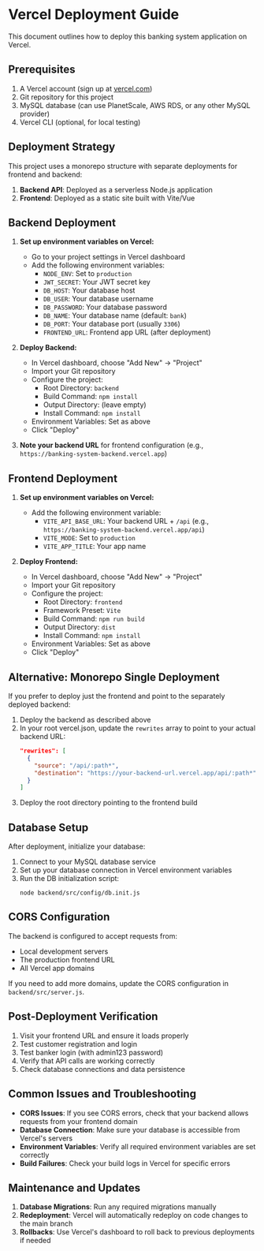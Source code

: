 # Vercel Deployment Guide

This document outlines how to deploy this banking system application on Vercel.

## Prerequisites

1. A Vercel account (sign up at [vercel.com](https://vercel.com))
2. Git repository for this project
3. MySQL database (can use PlanetScale, AWS RDS, or any other MySQL provider)
4. Vercel CLI (optional, for local testing)

## Deployment Strategy

This project uses a monorepo structure with separate deployments for frontend and backend:

1. **Backend API**: Deployed as a serverless Node.js application
2. **Frontend**: Deployed as a static site built with Vite/Vue

## Backend Deployment

1. **Set up environment variables on Vercel:**
   - Go to your project settings in Vercel dashboard
   - Add the following environment variables:
     - `NODE_ENV`: Set to `production`
     - `JWT_SECRET`: Your JWT secret key
     - `DB_HOST`: Your database host
     - `DB_USER`: Your database username 
     - `DB_PASSWORD`: Your database password
     - `DB_NAME`: Your database name (default: `bank`)
     - `DB_PORT`: Your database port (usually `3306`)
     - `FRONTEND_URL`: Frontend app URL (after deployment)

2. **Deploy Backend:**
   - In Vercel dashboard, choose "Add New" → "Project"
   - Import your Git repository
   - Configure the project:
     - Root Directory: `backend`
     - Build Command: `npm install`
     - Output Directory: (leave empty)
     - Install Command: `npm install`
   - Environment Variables: Set as above
   - Click "Deploy"

3. **Note your backend URL** for frontend configuration (e.g., `https://banking-system-backend.vercel.app`)

## Frontend Deployment

1. **Set up environment variables on Vercel:**
   - Add the following environment variable:
     - `VITE_API_BASE_URL`: Your backend URL + `/api` (e.g., `https://banking-system-backend.vercel.app/api`)
     - `VITE_MODE`: Set to `production`
     - `VITE_APP_TITLE`: Your app name

2. **Deploy Frontend:**
   - In Vercel dashboard, choose "Add New" → "Project"
   - Import your Git repository
   - Configure the project:
     - Root Directory: `frontend`
     - Framework Preset: `Vite`
     - Build Command: `npm run build`
     - Output Directory: `dist`
     - Install Command: `npm install`
   - Environment Variables: Set as above
   - Click "Deploy"

## Alternative: Monorepo Single Deployment

If you prefer to deploy just the frontend and point to the separately deployed backend:

1. Deploy the backend as described above
2. In your root vercel.json, update the `rewrites` array to point to your actual backend URL:
   ```json
   "rewrites": [
     {
       "source": "/api/:path*",
       "destination": "https://your-backend-url.vercel.app/api/:path*"
     }
   ]
   ```
3. Deploy the root directory pointing to the frontend build

## Database Setup

After deployment, initialize your database:

1. Connect to your MySQL database service
2. Set up your database connection in Vercel environment variables
3. Run the DB initialization script:
   ```
   node backend/src/config/db.init.js
   ```

## CORS Configuration

The backend is configured to accept requests from:
- Local development servers
- The production frontend URL
- All Vercel app domains

If you need to add more domains, update the CORS configuration in `backend/src/server.js`.

## Post-Deployment Verification

1. Visit your frontend URL and ensure it loads properly
2. Test customer registration and login
3. Test banker login (with admin123 password)
4. Verify that API calls are working correctly
5. Check database connections and data persistence

## Common Issues and Troubleshooting

- **CORS Issues**: If you see CORS errors, check that your backend allows requests from your frontend domain
- **Database Connection**: Make sure your database is accessible from Vercel's servers
- **Environment Variables**: Verify all required environment variables are set correctly
- **Build Failures**: Check your build logs in Vercel for specific errors

## Maintenance and Updates

1. **Database Migrations**: Run any required migrations manually
2. **Redeployment**: Vercel will automatically redeploy on code changes to the main branch
3. **Rollbacks**: Use Vercel's dashboard to roll back to previous deployments if needed